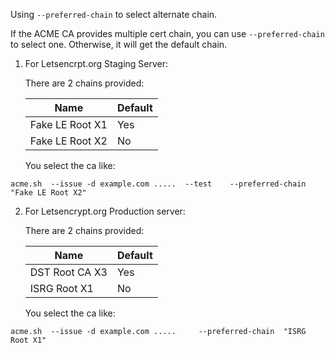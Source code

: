 Using `--preferred-chain` to select alternate chain.

If the ACME CA provides multiple cert chain, you can use `--preferred-chain` to select one. Otherwise, it will get the default chain.

1. For Letsencrpt.org Staging Server:

    There are 2 chains provided:

    |   Name            |  Default  |
    |-------------------|-----------|
    |   Fake LE Root X1 | Yes       |
    |   Fake LE Root X2 |   No     |

    You select the ca like:
```
acme.sh  --issue -d example.com .....  --test    --preferred-chain  "Fake LE Root X2"
```

2. For Letsencrypt.org Production server:

    There are 2 chains provided:

    |   Name            |  Default  |
    |-------------------|-----------|
    |   DST Root CA X3 | Yes       |
    |   ISRG Root X1 |   No     |

    You select the ca like:
```
acme.sh  --issue -d example.com .....     --preferred-chain  "ISRG Root X1"
```



